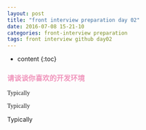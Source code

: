 ```yaml
---
layout: post
title: "front interview preparation day 02"
date: 2016-07-08 15-21-10
categories: front-interview preparation
tags: front interview github day02
---
```


* content
{:toc}

### <font color="#f095bc">请谈谈你喜欢的开发环境</font>
<style>
@font-face{
font-family:Helvetica Bold;
src:url('../Helvetica/Helvetica Bold.ttf');
format('embedded-opentype');
}
</style>
<p style="font-family:Helvetica Bold">Typically</p>
<p style="font-family:Microsoft Yahei">Typically</p>
<p style="font-family:">Typically</p>  

    